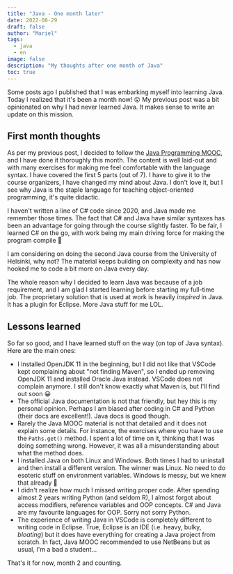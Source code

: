 ```yaml
---
title: "Java - One month later"
date: 2022-08-29
draft: false
author: "Mariel"
tags:
  - java
  - en
image: false
description: "My thoughts after one month of Java"
toc: true
---
```


Some posts ago I published that I was embarking myself into learning Java. 
Today I realized that it's been a month now! :open_mouth: My previous post was
a bit opinionated on why I had never learned Java. It makes sense to write an
update on this mission.
<!--more-->

## First month thoughts

As per my previous post, I decided to follow the 
[Java Programming MOOC](https://java-programming.mooc.fi/), and I have done it
thoroughly this month. The content is well laid-out and with many exercises for 
making me feel comfortable with the language syntax. I have covered the first 5 
parts (out of 7). I have to give it to the course organizers, I have changed my
mind about Java. I don't love it, but I see why Java is the staple language for 
teaching object-oriented programming, it's quite didactic. 

I haven't written a line of C# code since 2020, and Java made me remember those
times. The fact that C# and Java have similar syntaxes has been an advantage for 
going through the course slightly faster. To be fair, I learned C# on the go, 
with work being my main driving force for making the program compile :zany_face: 

I am considering on doing the second Java course from the University of Helsinki,
why not? The material keeps building on complexity and has now hooked me to code 
a bit more on Java every day. 

The whole reason why I decided to learn Java was because of a job requirement, 
and I am glad I started learning before starting my full-time job. The 
proprietary solution that is used at work is heavily _inspired_ in Java. It has
a plugin for Eclipse. More Java stuff for me LOL.

## Lessons learned

So far so good, and I have learned stuff on the way (on top of Java syntax). 
Here are the main ones:

- I installed OpenJDK 11 in the beginning, but I did not like that VSCode kept 
complaining about "not finding Maven", so I ended up removing OpenJDK 11 and
installed Oracle Java instead. VSCode does not complain anymore. I still don't 
know exactly what Maven is, but I'll find out soon :grinning:
- The official Java documentation is not that friendly, but hey this is my 
personal opinion. Perhaps I am biased after coding in C# and Python (their
docs are excellent!). Java docs is good though.
- Rarely the Java MOOC material is not that detailed and it does not explain
some details. For instance, the exercises where you have to use the `Paths.get()`
method. I spent a lot of time on it, thinking that I was doing something wrong.
However, it was all a misunderstanding about what the method does.
- I installed Java on both Linux and Windows. Both times I had to uninstall
and then install a different version. The winner was Linux. No need to do
esoteric stuff on environment variables. Windows is messy, but we knew that 
already :zany_face:
- I didn't realize how much I missed writing proper code. After spending almost
2 years writing Python (and seldom R), I almost forgot about access modifiers,
reference variables and OOP concepts. C# and Java are my favourite languages
for OOP. Sorry not sorry Python.
- The experience of writing Java in VSCode is completely different to writing 
code in Eclipse. True, Eclipse is an IDE (i.e. heavy, bulky, _bloating_) but it
does have everything for creating a Java project from scratch. In fact, Java
MOOC recommended to use NetBeans but as usual, I'm a bad a student...

That's it for now, month 2 and counting.